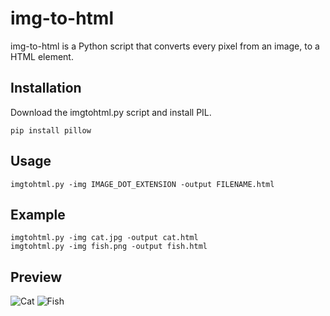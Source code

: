 # img-to-html

img-to-html is a Python script that converts every pixel from an image, to a HTML element.

## Installation

Download the imgtohtml.py script and install PIL.

```
pip install pillow
```

## Usage

```
imgtohtml.py -img IMAGE_DOT_EXTENSION -output FILENAME.html
```

## Example

```
imgtohtml.py -img cat.jpg -output cat.html
imgtohtml.py -img fish.png -output fish.html
```

## Preview

![Cat](https://media.giphy.com/media/J1dllY9a4aSWQZUeMU/giphy.gif)
![Fish](https://media.giphy.com/media/JUk9HGd22CPeAVkzJB/giphy.gif)
